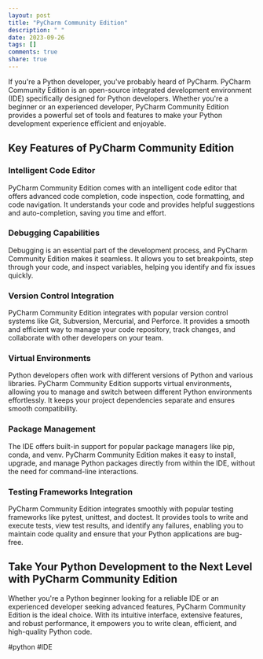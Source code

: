 ```yaml
---
layout: post
title: "PyCharm Community Edition"
description: " "
date: 2023-09-26
tags: []
comments: true
share: true
---
```


If you're a Python developer, you've probably heard of PyCharm. PyCharm Community Edition is an open-source integrated development environment (IDE) specifically designed for Python developers. Whether you're a beginner or an experienced developer, PyCharm Community Edition provides a powerful set of tools and features to make your Python development experience efficient and enjoyable.

## Key Features of PyCharm Community Edition

### Intelligent Code Editor
PyCharm Community Edition comes with an intelligent code editor that offers advanced code completion, code inspection, code formatting, and code navigation. It understands your code and provides helpful suggestions and auto-completion, saving you time and effort.

### Debugging Capabilities
Debugging is an essential part of the development process, and PyCharm Community Edition makes it seamless. It allows you to set breakpoints, step through your code, and inspect variables, helping you identify and fix issues quickly.

### Version Control Integration
PyCharm Community Edition integrates with popular version control systems like Git, Subversion, Mercurial, and Perforce. It provides a smooth and efficient way to manage your code repository, track changes, and collaborate with other developers on your team.

### Virtual Environments
Python developers often work with different versions of Python and various libraries. PyCharm Community Edition supports virtual environments, allowing you to manage and switch between different Python environments effortlessly. It keeps your project dependencies separate and ensures smooth compatibility.

### Package Management
The IDE offers built-in support for popular package managers like pip, conda, and venv. PyCharm Community Edition makes it easy to install, upgrade, and manage Python packages directly from within the IDE, without the need for command-line interactions.

### Testing Frameworks Integration
PyCharm Community Edition integrates smoothly with popular testing frameworks like pytest, unittest, and doctest. It provides tools to write and execute tests, view test results, and identify any failures, enabling you to maintain code quality and ensure that your Python applications are bug-free.

## Take Your Python Development to the Next Level with PyCharm Community Edition

Whether you're a Python beginner looking for a reliable IDE or an experienced developer seeking advanced features, PyCharm Community Edition is the ideal choice. With its intuitive interface, extensive features, and robust performance, it empowers you to write clean, efficient, and high-quality Python code.

#python #IDE